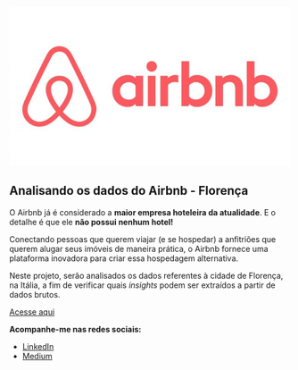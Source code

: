 <p align="center">
  <img src="https://raw.githubusercontent.com/wagnerscerqueira/analise_airbnb_florenca/main/img/Airbnb-Logo.jpg" alt="Airbnb" height=50%>
</p>

## Analisando os dados do Airbnb - Florença

O Airbnb já é considerado a **maior empresa hoteleira da atualidade**. E o detalhe é que ele **não possui nenhum hotel!**

Conectando pessoas que querem viajar (e se hospedar) a anfitriões que querem alugar seus imóveis de maneira prática, o Airbnb fornece uma plataforma inovadora para criar essa hospedagem alternativa.

Neste projeto, serão analisados os dados referentes à cidade de Florença, na Itália, a fim de verificar quais *insights* podem ser extraídos a partir de dados brutos.

[Acesse aqui](https://bit.ly/3GG6OLK)

**Acompanhe-me nas redes sociais:**
* [LinkedIn](https://www.linkedin.com/in/wagnerscerqueira/)
* [Medium](https://medium.com/@wagnerscerqueira)

